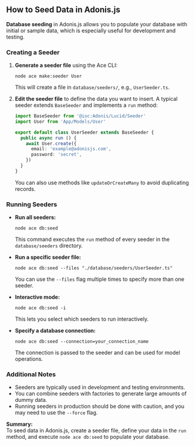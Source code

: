 ## How to Seed Data in Adonis.js

**Database seeding** in Adonis.js allows you to populate your database with initial or sample data, which is especially useful for development and testing.

### Creating a Seeder

1. **Generate a seeder file** using the Ace CLI:
   ```
   node ace make:seeder User
   ```
   This will create a file in `database/seeders/`, e.g., `UserSeeder.ts`.

2. **Edit the seeder file** to define the data you want to insert. A typical seeder extends `BaseSeeder` and implements a `run` method:
   ```typescript
   import BaseSeeder from '@ioc:Adonis/Lucid/Seeder'
   import User from 'App/Models/User'

   export default class UserSeeder extends BaseSeeder {
     public async run () {
       await User.create({
         email: 'example@adonisjs.com',
         password: 'secret',
       })
     }
   }
   ```
   You can also use methods like `updateOrCreateMany` to avoid duplicating records.

### Running Seeders

- **Run all seeders:**
  ```
  node ace db:seed
  ```
  This command executes the `run` method of every seeder in the `database/seeders` directory.

- **Run a specific seeder file:**
  ```
  node ace db:seed --files "./database/seeders/UserSeeder.ts"
  ```
  You can use the `--files` flag multiple times to specify more than one seeder.

- **Interactive mode:**
  ```
  node ace db:seed -i
  ```
  This lets you select which seeders to run interactively.

- **Specify a database connection:**
  ```
  node ace db:seed --connection=your_connection_name
  ```
  The connection is passed to the seeder and can be used for model operations.

### Additional Notes

- Seeders are typically used in development and testing environments.
- You can combine seeders with factories to generate large amounts of dummy data.
- Running seeders in production should be done with caution, and you may need to use the `--force` flag.

**Summary:**  
To seed data in Adonis.js, create a seeder file, define your data in the `run` method, and execute `node ace db:seed` to populate your database.